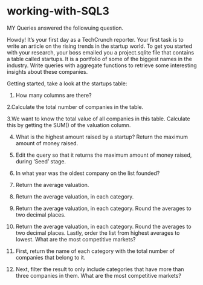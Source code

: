 # working-with-SQL3
MY Queries answered the followuing question.

Howdy! It’s your first day as a TechCrunch reporter. Your first task is to write an article on the rising trends in the startup world.
To get you started with your research, your boss emailed you a project.sqlite file that contains a table called startups. It is a portfolio of some of the biggest names in the industry.
Write queries with aggregate functions to retrieve some interesting insights about these companies.

Getting started, take a look at the startups table:

1. How many columns are there?

2.Calculate the total number of companies in the table.

3.We want to know the total value of all companies in this table.
Calculate this by getting the SUM() of the valuation column.

4. What is the highest amount raised by a startup?
   Return the maximum amount of money raised.

5. Edit the query so that it returns the maximum amount of money raised, during ‘Seed’ stage.

6. In what year was the oldest company on the list founded?

7. Return the average valuation.

8. Return the average valuation, in each category.

9. Return the average valuation, in each category.
     Round the averages to two decimal places.

10. Return the average valuation, in each category.
    Round the averages to two decimal places.
    Lastly, order the list from highest averages to lowest.
    What are the most competitive markets?
    
11. First, return the name of each category with the total number of companies that belong to it.

12. Next, filter the result to only include categories that have more than three companies in them.
    What are the most competitive markets?
